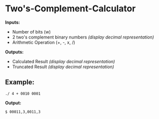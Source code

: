 # Two's-Complement-Calculator

**Inputs:**
* Number of bits (w)
* 2 two's complement binary numbers *(display decimal representation)*
* Arithmetic Operation (+, -, x, /)

**Outputs:**
* Calculated Result *(display decimal representation)*
* Truncated Result *(display decimal representation)*

<h2><b>Example:</b></h2>

`./ 4 + 0010 0001`

**Output:**

`$ 00011,3,0011,3`
